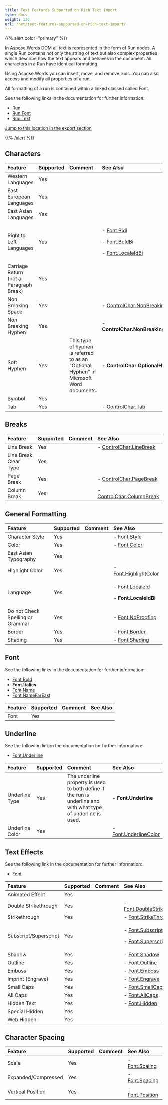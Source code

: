 ```yaml
---
title: Text Features Supported on Rich Text Import
type: docs
weight: 130
url: /net/text-features-supported-on-rich-text-import/
---
```


{{% alert color="primary" %}} 

In Aspose.Words DOM all text is represented in the form of Run nodes. A single Run contains not only the string of text but also complex properties which describe how the text appears and behaves in the document. All characters in a Run have identical formatting.

Using Aspose.Words you can insert, move, and remove runs. You can also access and modify all properties of a run.

All formatting of a run is contained within a linked classed called Font.

See the following links in the documentation for further information:

- [Run](https://apireference.aspose.com/words/net/aspose.words/Run)
- [Run.Font](https://apireference.aspose.com/words/net/aspose.words/inline/properties/font)
- [Run.Text](https://apireference.aspose.com/words/net/aspose.words/inline/properties/text)

[Jump to this location in the export section](/words/net/text-features-supported-on-rich-text-export/)

{{% /alert %}} 

## **Characters**

|**Feature**|**Supported**|**Comment**|**See Also**|
| :- | :- | :- | :- |
|Western Languages |Yes | | |
|East European Languages |Yes | | |
|East Asian Languages |Yes | | |
|Right to Left Languages |Yes | |<p>- [Font.Bidi](https://apireference.aspose.com/words/net/aspose.words/font/properties/bidi) </p><p>- [Font.BoldBi](https://apireference.aspose.com/words/net/aspose.words/font/properties/boldbi/) </p><p>- [Font.LocaleIdBi](https://apireference.aspose.com/words/net/aspose.words/font/properties/localeidbi/)</p>|
|Carriage Return (not a Paragraph Break) |Yes | | |
|Non Breaking Space |Yes | |- [ControlChar.NonBreakingSpace](https://apireference.aspose.com/words/net/aspose.words/controlchar/fields/nonbreakingspace)|
|Non Breaking Hyphen |Yes | |- **ControlChar.NonBreakingHyphen**|
|Soft Hyphen |Yes |This type of hyphen is referred to as an "Optional Hyphen" in Microsoft Word documents. |- **ControlChar.OptionalHyphen**|
|Symbol |Yes | | |
|Tab |Yes | |- [ControlChar.Tab](https://apireference.aspose.com/words/net/aspose.words/controlchar/fields/tab)|

## **Breaks**

|**Feature**|**Supported**|**Comment**|**See Also**|
| :- | :- | :- | :- |
|Line Break |Yes | |- [ControlChar.LineBreak](https://apireference.aspose.com/words/net/aspose.words/controlchar/fields/linebreak)|
|Line Break Clear Type |Yes | | |
|Page Break |Yes | |- [ControlChar.PageBreak](https://apireference.aspose.com/words/net/aspose.words/controlchar/fields/pagebreak)|
|Column Break |Yes | |- [ControlChar.ColumnBreak](https://apireference.aspose.com/words/net/aspose.words/controlchar/fields/columnbreak)|

## **General Formatting**

|**Feature**|**Supported**|**Comment**|**See Also**|
| :- | :- | :- | :- |
|Character Style |Yes | |- [Font.Style](https://apireference.aspose.com/words/net/aspose.words/font/properties/style/)|
|Color |Yes | |- [Font.Color](https://apireference.aspose.com/words/net/aspose.words/font/properties/color/)|
|East Asian Typography |Yes | | |
|Highlight Color |Yes | |- [Font.HighlightColor](https://apireference.aspose.com/words/net/aspose.words/font/properties/highlightcolor/)|
|Language |Yes | |<p>- [Font.LocaleId](https://apireference.aspose.com/words/net/aspose.words/font/properties/localeid/) </p><p>- **Font.LocaleIdBi**</p>|
|Do not Check Spelling or Grammar |Yes | |- [Font.NoProofing](https://apireference.aspose.com/words/net/aspose.words/font/properties/noproofing/)|
|Border |Yes | |- [Font.Border](https://apireference.aspose.com/words/net/aspose.words/font/properties/border/)|
|Shading |Yes | |- [Font.Shading](https://apireference.aspose.com/words/net/aspose.words/font/properties/shading/)|

## **Font**

See the following links in the documentation for further information:

- [Font.Bold](https://apireference.aspose.com/words/net/aspose.words/font/properties/bold/)
- **Font.Italics**
- [Font.Name](https://apireference.aspose.com/words/net/aspose.words/font/properties/name/)
- [Font.NameFarEast](https://apireference.aspose.com/words/net/aspose.words/font/properties/namefareast/)

|**Feature**|**Supported**|**Comment**|**See Also**|
| :- | :- | :- | :- |
|Font |Yes | | |

## **Underline**

See the following link in the documentation for further information:

- [Font.Underline](https://apireference.aspose.com/words/net/aspose.words/font/properties/underline/)

|**Feature**|**Supported**|**Comment**|**See Also**|
| :- | :- | :- | :- |
|Underline Type |Yes |The underline property is used to both define if the run is underline and with what type of underline is used. |- **Font.Underline**|
|Underline Color |Yes | |- [Font.UnderlineColor](https://apireference.aspose.com/words/net/aspose.words/font/properties/underlinecolor/)|

## **Text Effects**

See the following link in the documentation for further information:

- [Font](https://apireference.aspose.com/words/net/aspose.words/font/properties/html)

|**Feature**|**Supported**|**Comment**|**See Also**|
| :- | :- | :- | :- |
|Animated Effect |Yes | | |
|Double Strikethrough |Yes | |- [Font.DoubleStrikeThrough](https://apireference.aspose.com/words/net/aspose.words/font/properties/doublestrikethrough/)|
|Strikethrough |Yes | |- [Font.StrikeThrough](https://apireference.aspose.com/words/net/aspose.words/font/properties/strikethrough/)|
|Subscript/Superscript |Yes | |<p>- [Font.Subscript](https://apireference.aspose.com/words/net/aspose.words/font/properties/subscript/) </p><p>- [Font.Superscript](https://apireference.aspose.com/words/net/aspose.words/font/properties/superscript/)</p>|
|Shadow |Yes | |- [Font.Shadow](https://apireference.aspose.com/words/net/aspose.words/font/properties/shadow/)|
|Outline |Yes | |- [Font.Outline](https://apireference.aspose.com/words/net/aspose.words/font/properties/outline/)|
|Emboss |Yes | |- [Font.Emboss](https://apireference.aspose.com/words/net/aspose.words/font/properties/emboss/)|
|Imprint (Engrave) |Yes | |- [Font.Engrave](https://apireference.aspose.com/words/net/aspose.words/font/properties/engrave/)|
|Small Caps |Yes | |- [Font.SmallCaps](https://apireference.aspose.com/words/net/aspose.words/font/properties/smallcaps/)|
|All Caps |Yes | |- [Font.AllCaps](https://apireference.aspose.com/words/net/aspose.words/font/properties/allcaps/)|
|Hidden Text |Yes | |- [Font.Hidden](https://apireference.aspose.com/words/net/aspose.words/font/properties/hidden/)|
|Special Hidden |Yes | | |
|Web Hidden |Yes | | |

## **Character Spacing**

|**Feature**|**Supported**|**Comment**|**See Also**|
| :- | :- | :- | :- |
|Scale |Yes | |- [Font.Scaling](https://apireference.aspose.com/words/net/aspose.words/font/properties/scaling/)|
|Expanded/Compressed |Yes | |- [Font.Spacing](https://apireference.aspose.com/words/net/aspose.words/font/properties/spacing/)|
|Vertical Position |Yes | |- [Font.Position](https://apireference.aspose.com/words/net/aspose.words/font/properties/position/)|

